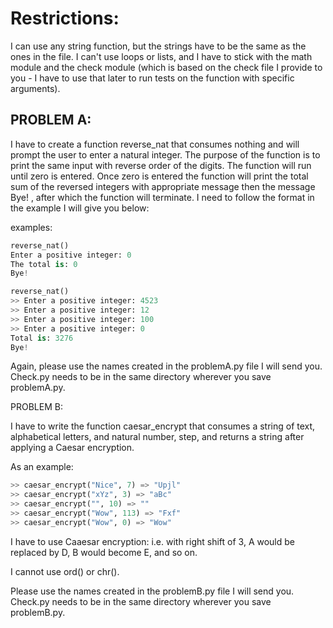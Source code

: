 # Restrictions:
I can use any string function, but the strings have to be the same as the ones in the file.  I can't use loops or lists, and I have to stick with the math module and the check module (which is based on the check file I provide to you - I have to use that later to run tests on the function with specific arguments).

## PROBLEM A:

I have to create a function reverse_nat that consumes nothing and will prompt the user to enter a natural integer. The purpose of the function is to print the same input with reverse order of the digits. The function will run until zero is entered. Once zero is entered the function will print the total sum of the reversed integers with appropriate message  then the message Bye! , after which the function will terminate. I need to follow the format in the example I will give you below:

examples:
```py
reverse_nat()
Enter a positive integer: 0
The total is: 0
Bye!

reverse_nat()
>> Enter a positive integer: 4523
>> Enter a positive integer: 12
>> Enter a positive integer: 100
>> Enter a positive integer: 0
Total is: 3276
Bye!
```

Again, please use the names created in the problemA.py file I will send you.  Check.py needs to be in the same directory wherever you save problemA.py.


PROBLEM B:

I have to write the function caesar_encrypt that consumes a string of text, alphabetical letters, and natural number, step, and returns a string after applying a Caesar encryption.

As an example:
```py
>> caesar_encrypt("Nice", 7) => "Upjl"
>> caesar_encrypt("xYz", 3) => "aBc"
>> caesar_encrypt("", 10) => ""
>> caesar_encrypt("Wow", 113) => "Fxf"
>> caesar_encrypt("Wow", 0) => "Wow"
```

I have to use Caaesar encryption: i.e. with right shift of 3, A would be replaced
by D, B would become E, and so on.

I cannot use ord() or chr().

Please use the names created in the problemB.py file I will send you.  Check.py needs to be in the same directory wherever you save problemB.py.
